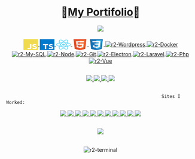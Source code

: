 # <div align="center">👾<a href="https://raphael-sanseverino.com">My Portifolio</a>👾</div>
  <div align="center">
    <a href="https://github.com/llr2ll">
    <img height="180em" src="https://github-readme-stats.vercel.app/api/top-langs/?username=llr2ll&layout=compact&langs_count=7&theme=tokyonight"/>
  </div>
  
  <div align="center" style="display: inline_block"><br>
    <img align="center" alt="r2-Js" height="30" width="40" src="https://raw.githubusercontent.com/devicons/devicon/master/icons/javascript/javascript-plain.svg">
    <img align="center" alt="r2-Ts" height="30" width="40" src="https://raw.githubusercontent.com/devicons/devicon/master/icons/typescript/typescript-plain.svg">
    <img align="center" alt="r2-React" height="30" width="40" src="https://raw.githubusercontent.com/devicons/devicon/master/icons/react/react-original.svg">
    <img align="center" alt="r2-HTML" height="30" width="40" src="https://raw.githubusercontent.com/devicons/devicon/master/icons/html5/html5-original.svg">
    <img align="center" alt="r2-CSS" height="30" width="40" src="https://raw.githubusercontent.com/devicons/devicon/master/icons/css3/css3-original.svg">
    <img align="center" alt="r2-Wordpress" height="30" width="40" src="https://cdn.jsdelivr.net/gh/devicons/devicon/icons/wordpress/wordpress-plain.svg">
    <img align="center" alt="r2-Docker" height="30" width="40" src="https://cdn.jsdelivr.net/gh/devicons/devicon/icons/docker/docker-plain.svg">
    <img align="center" alt="r2-My-SQL" height="30" width="40" src="https://cdn.jsdelivr.net/gh/devicons/devicon/icons/mysql/mysql-plain.svg">
    <img align="center" alt="r2-Node" height="30" width="40" src="https://cdn.jsdelivr.net/gh/devicons/devicon/icons/nodejs/nodejs-plain.svg">
    <img align="center" alt="r2-Git" height="30" width="40" src="https://cdn.jsdelivr.net/gh/devicons/devicon/icons/git/git-plain.svg">
    <img align="center" alt="r2-Electron" height="30" width="40" src="https://cdn.jsdelivr.net/gh/devicons/devicon/icons/electron/electron-original.svg">
    <img align="center" alt="r2-Laravel" height="30" width="40" src="https://cdn.jsdelivr.net/gh/devicons/devicon/icons/laravel/laravel-plain.svg">
    <img align="center" alt="r2-Php" height="30" width="40" src="https://cdn.jsdelivr.net/gh/devicons/devicon/icons/php/php-plain.svg">
    <img align="center" alt="r2-Vue" height="30" width="40" src="https://cdn.jsdelivr.net/gh/devicons/devicon/icons/vuejs/vuejs-original.svg">
  </div>
  
  ##

  <div align="center"> 
       <a href="https://discord.gg/bt2Pwfsm7J" target="_blank">
          <img src="https://img.shields.io/badge/Discord-7289DA?style=for-the-badge&logo=discord&logoColor=white" target="_blank">
       </a> 
       <a href = "mailto:contatoraphaelsanseverino@gmail.com">
          <img src="https://img.shields.io/badge/-Gmail-%23333?style=for-the-badge&logo=gmail&logoColor=white" target="_blank">
       </a>
       <a href="https://www.linkedin.com/in/raphael-sanseverino-a91088139" target="_blank">
          <img src="https://img.shields.io/badge/-LinkedIn-%230077B5?style=for-the-badge&logo=linkedin&logoColor=white" target="_blank">
       </a>
       <a href="https://api.whatsapp.com/send?phone=5513998046526">
         <img src="https://img.shields.io/badge/WhatsApp-25D366?style=for-the-badge&logo=whatsapp&logoColor=white">
       </a>
  </div>
  
  ##
                                                              Sites I Worked:           
  <div align="center">
       <a href="https://raphael-sanseverino.com">
          <img src="https://user-images.githubusercontent.com/76877273/181824571-af4a43b6-c240-4ac3-85d2-575b227d1f66.png" width="30%"></img>
       </a>
       <a href="https://h8oficial.com">
          <img src="https://user-images.githubusercontent.com/76877273/181824931-dd9f2629-d535-4b79-a6bd-a5d5f61f271a.png" width="30%"></img>
       </a>
       <a href="https://portal.unimes.br">
          <img src="https://user-images.githubusercontent.com/76877273/181825116-aff5aa72-1e4d-46f3-bce9-878763e2100e.png" width="30%"></img>
       </a> 
       <a href="https://mestrado-saude-meio-ambiente.unimes.br">
          <img src="https://user-images.githubusercontent.com/76877273/181827184-fefc49f1-5c33-4459-ab76-a8da06a1387c.png" width="30%"></img>
       </a> 
       <a href="https://mestrado-medicina-veterinaria-meio-ambiente-litoraneo.unimes.br">
          <img src="https://user-images.githubusercontent.com/76877273/181829403-fc93e9f2-6cc2-4a54-b981-23691ccbaf87.png" width="30%"></img>
       </a> 
       <a href="https://mestrado-praticas-docentes-no-ensino-fundamental.unimes.br">
          <img src="https://user-images.githubusercontent.com/76877273/181829509-ebe0c979-22c2-40e4-acd3-ff0ce7ba2e0e.png" width="30%"></img>
       </a>
       <a href="https://bucolic-druid-160214.netlify.app">
          <img src="https://user-images.githubusercontent.com/76877273/181830871-f145ae96-116c-4c38-982d-a05cfd2d5425.png" width="30%"></img>
       </a>
       <a href="https://marvelous-arithmetic-5bde16.netlify.app">
          <img src="https://user-images.githubusercontent.com/76877273/181831104-20b732f1-b3e9-4530-9e65-0ee6766477be.png" width="30%"></img>
       </a> 
       <a href="https://dancing-pastelito-304816.netlify.app">
          <img src="https://user-images.githubusercontent.com/76877273/181831239-976d9e38-8e88-4d1e-a5e2-1a7ae3a78e61.png" width="30%"></img>
       </a> 
       <a href="https://filmes-api-front-end.vercel.app">
          <img src="https://user-images.githubusercontent.com/76877273/181831405-a434fd8b-ff96-45b7-aef5-a7125ba6b6dd.png" width="30%"></img>
       </a>
       <a href="https://dg-solutions.vercel.app">
          <img src="https://user-images.githubusercontent.com/76877273/184226844-6c74cd6b-bf1c-4504-95e5-3b8f630b7d35.png" width="30%"></img>
       </a>
  </div>

 ##



 <div align="center">
  <img src="https://github.com/llr2ll/llr2ll/blob/output/github-contribution-grid-snake.svg"></img>
 </div>
 
 ##
 
  <div align="center">
  <img width="1000em" align="" alt="r2-terminal" src="https://cdn.discordapp.com/attachments/884450439595171873/884455334486351932/terminal.gif">
  <div align="center">
